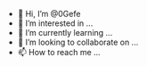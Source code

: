- 👋 Hi, I’m @0Gefe
- 👀 I’m interested in ...
- 🌱 I’m currently learning ...
- 💞️ I’m looking to collaborate on ...
- 📫 How to reach me ...

<!---
0Gefe/0Gefe is a ✨ special ✨ repository because its `README.md` (this file) appears on your GitHub profile.
You can click the Preview link to take a look at your changes.
--->

